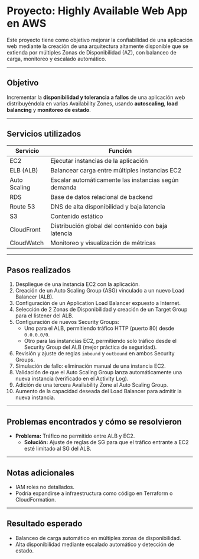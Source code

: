 
#  Proyecto: Highly Available Web App en AWS

Este proyecto tiene como objetivo mejorar la confiabilidad de una aplicación web mediante la creación de una arquitectura altamente disponible que se extienda por múltiples Zonas de Disponibilidad (AZ), con balanceo de carga, monitoreo y escalado automático.

---

##  Objetivo

Incrementar la **disponibilidad y tolerancia a fallos** de una aplicación web distribuyéndola en varias Availability Zones, usando **autoscaling**, **load balancing** y **monitoreo de estado**.

---

##  Servicios utilizados

| Servicio    | Función                                                                |
|-------------|------------------------------------------------------------------------|
| EC2         | Ejecutar instancias de la aplicación                                   |
| ELB (ALB)   | Balancear carga entre múltiples instancias EC2                         |
| Auto Scaling| Escalar automáticamente las instancias según demanda                   |
| RDS         | Base de datos relacional de backend                                    |
| Route 53    | DNS de alta disponibilidad y baja latencia                             |
| S3          | Contenido estático                                                     |
| CloudFront  | Distribución global del contenido con baja latencia                    |
| CloudWatch  | Monitoreo y visualización de métricas                                  |

---

##  Pasos realizados

1. Despliegue de una instancia EC2 con la aplicación.
2. Creación de un Auto Scaling Group (ASG) vinculado a un nuevo Load Balancer (ALB).
3. Configuración de un Application Load Balancer expuesto a Internet.
4. Selección de 2 Zonas de Disponibilidad y creación de un Target Group para el listener del ALB.
5. Configuración de nuevos Security Groups:
   - Uno para el ALB, permitiendo tráfico HTTP (puerto 80) desde `0.0.0.0/0`.
   - Otro para las instancias EC2, permitiendo solo tráfico desde el Security Group del ALB (mejor práctica de seguridad).
6. Revisión y ajuste de reglas `inbound` y `outbound` en ambos Security Groups.
7. Simulación de fallo: eliminación manual de una instancia EC2.
8. Validación de que el Auto Scaling Group lanza automáticamente una nueva instancia (verificado en el Activity Log).
9. Adición de una tercera Availability Zone al Auto Scaling Group.
10. Aumento de la capacidad deseada del Load Balancer para admitir la nueva instancia.

---

##  Problemas encontrados y cómo se resolvieron

- **Problema:** Tráfico no permitido entre ALB y EC2.
  - **Solución:** Ajuste de reglas de SG para que el tráfico entrante a EC2 esté limitado al SG del ALB.

---

##  Notas adicionales

- IAM roles no detallados.
- Podría expandirse a infraestructura como código en Terraform o CloudFormation.

---

##  Resultado esperado

- Balanceo de carga automático en múltiples zonas de disponibilidad.
- Alta disponibilidad mediante escalado automático y detección de estado.
